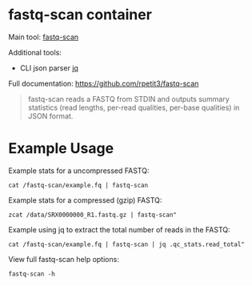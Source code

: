 # fastq-scan container

Main tool: [fastq-scan](https://github.com/rpetit3/fastq-scan)

Additional tools:
- CLI json parser [jq](https://stedolan.github.io/jq/)

Full documentation: https://github.com/rpetit3/fastq-scan

> fastq-scan reads a FASTQ from STDIN and outputs summary statistics (read lengths, per-read qualities, per-base qualities) in JSON format.

# Example Usage
Example stats for a uncompressed FASTQ:
```
cat /fastq-scan/example.fq | fastq-scan
```

Example stats for a compressed (gzip) FASTQ:
```
zcat /data/SRX0000000_R1.fastq.gz | fastq-scan"
```

Example using jq to extract the total number of reads in the FASTQ:
```
cat /fastq-scan/example.fq | fastq-scan | jq .qc_stats.read_total"
```

View full fastq-scan help options:
```
fastq-scan -h
````
